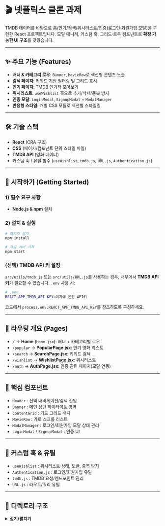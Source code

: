 # 🎬 넷플릭스 클론 과제

TMDB 데이터를 바탕으로 홈/인기/검색/위시리스트/인증(로그인·회원가입 모달)을 구현한 React 프로젝트입니다. 모달 매니저, 커스텀 훅, 그리드·로우 컴포넌트로 **확장 가능한 UI 구조**를 갖췄습니다.

---

## ✨ 주요 기능 (Features)

* **배너 & 카테고리 로우**: `Banner`, `MovieRow`로 섹션형 콘텐츠 노출
* **검색 페이지**: 키워드 기반 필터링 및 그리드 표시
* **인기 페이지**: TMDB 인기작 모아보기
* **위시리스트**: `useWishlist` 훅으로 추가/삭제/중복 방지
* **인증 모달**: `LoginModal`, `SignupModal` + `ModalManager`
* **반응형 스타일**: 개별 CSS 모듈로 섹션별 스타일링

---

## 🛠 기술 스택

* **React** (CRA 구조)
* **CSS** (페이지/컴포넌트 단위 스타일 파일)
* **TMDB API** (영화 데이터)
* 커스텀 훅 / 유틸 함수 (`useWishlist`, `tmdb.js`, `URL.js`, `Authentication.js`)

---

## 🚀 시작하기 (Getting Started)

### 1) 필수 요구 사항

* **Node.js & npm** 설치

### 2) 설치 & 실행

```bash
# 패키지 설치
npm install

# 개발 서버 시작
npm start
```

### (선택) TMDB API 키 설정

`src/utils/tmdb.js` 또는 `src/utils/URL.js`를 사용하는 경우, 내부에서 **TMDB API 키**가 필요할 수 있습니다.
`.env` 사용 시:

```bash
# .env
REACT_APP_TMDB_API_KEY=여기에_본인_API키
```

코드에서 `process.env.REACT_APP_TMDB_API_KEY`를 참조하도록 구성하세요.

---

## 🧭 라우팅 개요 (Pages)

* `/` → **Home** (`Home.jsx`): 배너 + 카테고리별 로우
* `/popular` → **PopularPage.jsx**: 인기 영화 리스트
* `/search` → **SearchPage.jsx**: 키워드 검색
* `/wishlist` → **WishlistPage.jsx**: 위시리스트
* `/auth` → **AuthPage.jsx**: 인증 관련 페이지(모달 연동)

---

## 🧩 핵심 컴포넌트

* `Header` : 전역 내비게이션/검색 진입
* `Banner` : 메인 상단 하이라이트 영역
* `ContentGrid` : 카드 그리드 배치
* `MovieRow` : 가로 스크롤 리스트
* `ModalManager` : 로그인/회원가입 모달 상태 관리
* `LoginModal` / `SignupModal` : 인증 UI

---

## 🧠 커스텀 훅 & 유틸

* `useWishlist` : 위시리스트 상태, 토글, 중복 방지
* `Authentication.js` : 로그인/회원가입 유틸
* `tmdb.js` : TMDB 요청/엔드포인트 관리
* `URL.js` : 라우트/쿼리 유틸

---

## 📁 디렉토리 구조

<details>
<summary><b>접기/펼치기</b></summary>

```
├── 📂 src
│   ├── 📂 components
│   │   ├── 📄 Banner.jsx
│   │   ├── 📄 ContentGrid.jsx
│   │   ├── 📄 Header.jsx
│   │   ├── 📄 LoginModal.jsx
│   │   ├── 📄 ModalManager.jsx
│   │   ├── 📄 MovieRow.jsx
│   │   ├── 📄 SignupModal.jsx
│   ├── 📂 hooks
│   │   ├── 📄 useWishlist.js
│   ├── 📂 pages
│   │   ├── 📄 AuthPage.jsx
│   │   ├── 📄 Home.jsx
│   │   ├── 📄 PopularPage.jsx
│   │   ├── 📄 SearchPage.jsx
│   │   ├── 📄 WishlistPage.jsx
│   ├── 📂 styles
│   │   ├── 📄 Auth.css
│   │   ├── 📄 Banner.css
│   │   ├── 📄 ContentGrid.css
│   │   ├── 📄 Header.css
│   │   ├── 📄 LoginModal.css
│   │   ├── 📄 Modal.css
│   │   ├── 📄 MovieRow.css
│   │   ├── 📄 PopularPage.css
│   │   ├── 📄 SignupModal.css
│   │   ├── 📄 WishlistPage.css
│   ├── 📂 utils
│   │   ├── 📄 Authentication.js
│   │   ├── 📄 tmdb.js
│   │   ├── 📄 URL.js
│   ├── 📄 App.css
│   ├── 📄 App.js
│   ├── 📄 App.test.js
│   ├── 📄 index.css
│   ├── 📄 index.js
│   ├── 📄 logo.svg
│   ├── 📄 reportWebVitals.js
│   └── 📄 setupTests.js
```
